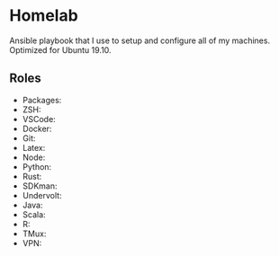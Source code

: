 # Homelab

Ansible playbook that I use to setup and configure all of my machines. Optimized for Ubuntu 19.10.

## Roles

- Packages:
- ZSH:
- VSCode:
- Docker:
- Git:
- Latex:
- Node:
- Python:
- Rust:
- SDKman:
- Undervolt:
- Java:
- Scala:
- R:
- TMux:
- VPN:
